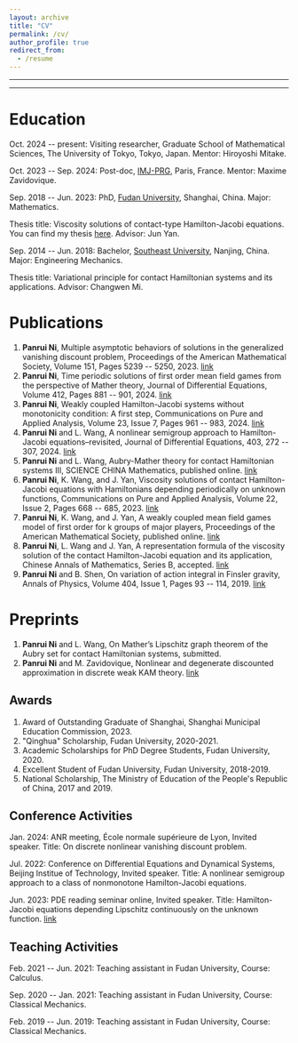 ```yaml
---
layout: archive
title: "CV"
permalink: /cv/
author_profile: true
redirect_from:
  - /resume
---
```


---

***





Education
======
Oct. 2024 -- present: Visiting researcher, Graduate School of Mathematical Sciences, The University of Tokyo, Tokyo, Japan. Mentor: Hiroyoshi Mitake.

Oct. 2023 -- Sep. 2024: Post-doc, [IMJ-PRG](https://www.imj-prg.fr/), Paris, France. Mentor: Maxime Zavidovique.

Sep. 2018 -- Jun. 2023: PhD, [Fudan University](https://www.fudan.edu.cn/), Shanghai, China. Major: Mathematics.

Thesis title: Viscosity solutions of contact-type Hamilton-Jacobi equations. You can find my thesis [here](../assets/5.pdf). Advisor: Jun Yan.

Sep. 2014 -- Jun. 2018: Bachelor, [Southeast University](https://www.seu.edu.cn/), Nanjing, China. Major: Engineering Mechanics.

Thesis title: Variational principle for contact Hamiltonian systems and its applications. Advisor: Changwen Mi.

Publications
======
1. **Panrui Ni**, Multiple asymptotic behaviors of solutions in the generalized vanishing discount problem, Proceedings of the American Mathematical Society, Volume 151, Pages 5239 -- 5250, 2023. [link](../assets/1.pdf)
2. **Panrui Ni**, Time periodic solutions of first order mean field games from the perspective of Mather theory, Journal of Differential Equations, Volume 412, Pages 881 -- 901, 2024. [link](https://arxiv.org/abs/2401.07155)
3. **Panrui Ni**, Weakly coupled Hamilton-Jacobi systems without monotonicity condition: A first step, Communications on Pure and Applied Analysis, Volume 23, Issue 7, Pages 961 -- 983, 2024. [link](../assets/6.pdf)
4. **Panrui Ni** and L. Wang, A nonlinear semigroup approach to Hamilton-Jacobi equations–revisited, Journal of Differential Equations, 403, 272 -- 307, 2024. [link](../assets/7.pdf)
5. **Panrui Ni** and L. Wang, Aubry-Mather theory for contact Hamiltonian systems III, SCIENCE CHINA Mathematics, published online. [link](../assets/4.pdf)
6. **Panrui Ni**, K. Wang, and J. Yan, Viscosity solutions of contact Hamilton-Jacobi equations with Hamiltonians
depending periodically on unknown functions, Communications on Pure and Applied Analysis, Volume 22, Issue 2, Pages 668 -- 685, 2023. [link](../assets/2.pdf)
7. **Panrui Ni**, K. Wang, and J. Yan, A weakly coupled mean field games model of first order for k groups of major players, Proceedings of the American Mathematical Society, published online. [link](../assets/3.pdf)
8. **Panrui Ni**, L. Wang and J. Yan, A representation formula of the viscosity solution of the contact Hamilton-Jacobi equation and its application, Chinese Annals of Mathematics, Series B, accepted. [link](../assets/8.pdf)
9. **Panrui Ni** and B. Shen, On variation of action integral in Finsler gravity, Annals of Physics, Volume 404, Issue 1, Pages 93 -- 114, 2019. [link](https://www.sciencedirect.com/science/article/abs/pii/S0003491619300430)

Preprints
======
1. **Panrui Ni** and L. Wang, On Mather’s Lipschitz graph theorem of the Aubry set for contact Hamiltonian systems, submitted.
2. **Panrui Ni** and M. Zavidovique, Nonlinear and degenerate discounted approximation in discrete weak KAM theory. [link](https://arxiv.org/abs/2403.04563)

Awards
------
1. Award of Outstanding Graduate of Shanghai, Shanghai Municipal Education Commission, 2023.
2. "Qinghua" Scholarship, Fudan University, 2020-2021.
3. Academic Scholarships for PhD Degree Students, Fudan University, 2020.
4. Excellent Student of Fudan University, Fudan University, 2018-2019.
5. National Scholarship, The Ministry of Education of the People's Republic of China, 2017 and 2019.
 

Conference Activities
------
Jan. 2024: ANR meeting, École normale supérieure de Lyon, Invited speaker. Title: On discrete nonlinear vanishing discount problem.

Jul. 2022: Conference on Differential Equations and Dynamical Systems, Beijing Institue of Technology, Invited speaker. Title: A nonlinear semigroup approach to a class of nonmonotone Hamilton-Jacobi equations.

Jun. 2023: PDE reading seminar online, Invited speaker. Title: Hamilton-Jacobi equations depending Lipschitz continuously on the unknown function. [link](https://www.youtube.com/watch?v=bGkbiBCq85U)

Teaching Activities
------
Feb. 2021 -- Jun. 2021: Teaching assistant in Fudan University, Course: Calculus.

Sep. 2020 -- Jan. 2021: Teaching assistant in Fudan University, Course: Classical Mechanics.

Feb. 2019 -- Jun. 2019: Teaching assistant in Fudan University, Course: Classical Mechanics.
